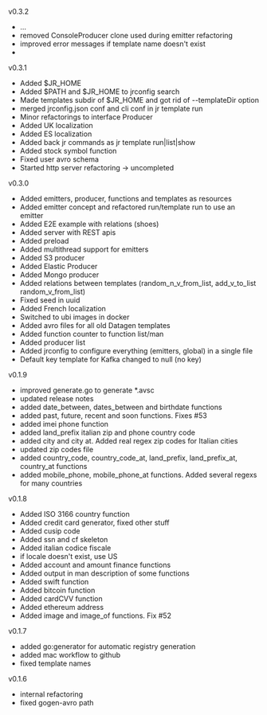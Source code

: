 v0.3.2
- ...
- removed ConsoleProducer clone used during emitter refactoring
- improved error messages if template name doesn't exist
- 

v0.3.1
- Added $JR_HOME 
- Added $PATH and $JR_HOME to jrconfig search
- Made templates subdir of $JR_HOME and got rid of --templateDir option
- merged jrconfig.json conf and cli conf in jr template run
- Minor refactorings to interface Producer
- Added UK localization
- Added ES localization
- Added back jr commands as jr template run|list|show
- Added stock symbol function
- Fixed user avro schema
- Started http server refactoring -> uncompleted

v0.3.0
- Added emitters, producer, functions and templates as resources
- Added emitter concept and refactored run/template run to use an emitter
- Added E2E example with relations (shoes)
- Added server with REST apis
- Added preload
- Added multithread support for emitters
- Added S3 producer
- Added Elastic Producer
- Added Mongo producer
- Added relations between templates (random_n_v_from_list, add_v_to_list random_v_from_list)
- Fixed seed in uuid
- Added French localization
- Switched to ubi images in docker
- Added avro files for all old Datagen templates
- Added function counter to function list/man
- Added producer list
- Added jrconfig to configure everything (emitters, global) in a single file
- Default key template for Kafka changed to null (no key)

v0.1.9
- improved generate.go to generate *.avsc
- updated release notes
- added date_between, dates_between and birthdate functions
- added past, future, recent and soon functions. Fixes #53
- added imei phone function
- added land_prefix italian zip and phone country code
- added city and city at. Added real regex zip codes for Italian cities
- updated zip codes file
- added country_code, country_code_at, land_prefix, land_prefix_at, country_at functions
- added mobile_phone, mobile_phone_at functions. Added several regexs for many countries

v0.1.8

- Added ISO 3166 country function
- Added credit card generator, fixed other stuff
- Added cusip code
- Added ssn and cf skeleton
- Added italian codice fiscale
- if locale doesn't exist, use US
- Added account and amount finance functions
- Added output in man description of some functions
- Added swift function
- Added bitcoin function
- Added cardCVV function
- Added ethereum address
- Added image and image_of functions. Fix #52

v0.1.7
- added go:generator for automatic registry generation
- added mac workflow to github
- fixed template names

v0.1.6
- internal refactoring
- fixed gogen-avro path
